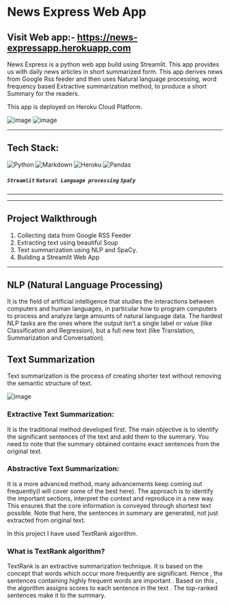 # News Express Web App
## Visit Web app:- https://news-expressapp.herokuapp.com

News Express is a python web app build using Streamlit. This app provides us with daily news articles in short summarized form. This app derives news from Google Rss feeder and then uses Natural language processing, word frequency based Extractive summarization method, to produce a short Summary for the readers. 

This app is deployed on Heroku Cloud Platform.

![image](https://user-images.githubusercontent.com/96365389/186627483-f8fb2023-c0ce-4427-b1b2-a22cfc4c8961.png)
![image](https://user-images.githubusercontent.com/96365389/186627636-b4ec3166-4645-4fa5-aef7-fcd510bab6e1.png)


---

## Tech Stack:

![Python](https://img.shields.io/badge/python-3670A0?style=for-the-badge&logo=python&logoColor=ffdd54) ![Markdown](https://img.shields.io/badge/markdown-%23000000.svg?style=for-the-badge&logo=markdown&logoColor=white) ![Heroku](https://img.shields.io/badge/heroku-%23430098.svg?style=for-the-badge&logo=heroku&logoColor=white) ![Pandas](https://img.shields.io/badge/pandas-%23150458.svg?style=for-the-badge&logo=pandas&logoColor=white)

##### `Streamlit` `Natural Language processing` `SpaCy`
---

---

## Project Walkthrough

1. Collecting data from Google RSS Feeder
2. Extracting text using beautiful Soup
3. Text summarization using NLP and SpaCy.
4. Building a Streamlit Web App
---

## NLP (Natural Language Processing) 
It is the field of artificial intelligence that studies the interactions between computers and human languages, in particular how to program computers to process and analyze large amounts of natural language data. The hardest NLP tasks are the ones where the output isn’t a single label or value (like Classification and Regression), but a full new text (like Translation, Summarization and Conversation).

## Text Summarization

Text summarization is the process of creating shorter text without removing the semantic structure of text.

![image](https://user-images.githubusercontent.com/96365389/186690772-cd8a5bfb-c594-4130-87db-ee119c7f46fe.png)

### Extractive Text Summarization:

It is the traditional method developed first. The main objective is to identify the significant sentences of the text and add them to the summary. You need to note that the summary obtained contains exact sentences from the original text.

### Abstractive Text Summarization:

It is a more advanced method, many advancements keep coming out frequently(I will cover some of the best here). The approach is to identify the important sections, interpret the context and reproduce in a new way. This ensures that the core information is conveyed through shortest text possible. Note that here, the sentences in summary are generated, not just extracted from original text.

In this project I have used TextRank algorithm.

### What is TextRank algorithm?

TextRank is an extractive summarization technique. It is based on the concept that words which occur more frequently are significant. Hence , the sentences containing highly frequent words are important . Based on this , the algorithm assigns scores to each sentence in the text . The top-ranked sentences make it to the summary.



